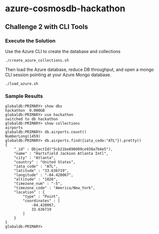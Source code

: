 # azure-cosmosdb-hackathon

## Challenge 2 with CLI Tools

### Execute the Solution

Use the Azure CLI to create the database and collections
```
./create_azure_collections.sh
```

Then load the Azure database, reduce DB throughput, and open a
mongo CLI session pointing at your Azure Mongo database.
```
./load_azure.sh
```

### Sample Results

```
globaldb:PRIMARY> show dbs
hackathon  0.000GB
globaldb:PRIMARY> use hackathon
switched to db hackathon
globaldb:PRIMARY> show collections
airports
globaldb:PRIMARY> db.airports.count()
NumberLong(1459)
globaldb:PRIMARY> db.airports.find({iata_code:"ATL"}).pretty()
{
	"_id" : ObjectId("5cb21be890d09ce938a7b4e5"),
	"name" : "Hartsfield Jackson Atlanta Intl",
	"city" : "Atlanta",
	"country" : "United States",
	"iata_code" : "ATL",
	"latitude" : "33.636719",
	"longitude" : "-84.428067",
	"altitude" : "1026",
	"timezone_num" : "-5",
	"timezone_code" : "America/New_York",
	"location" : {
		"type" : "Point",
		"coordinates" : [
			-84.428067,
			33.636719
		]
	}
}
globaldb:PRIMARY>
```
